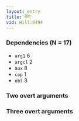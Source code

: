 ```yaml
---
layout: entry
title: ཆོག་
vid: Hill:0494
---
```

### Dependencies (N = 17)
* `arg1` 6
* `argcl` 2
* `aux` 8
* `cop` 1
* `obl` 3


### Two overt arguments


### Three overt arguments
